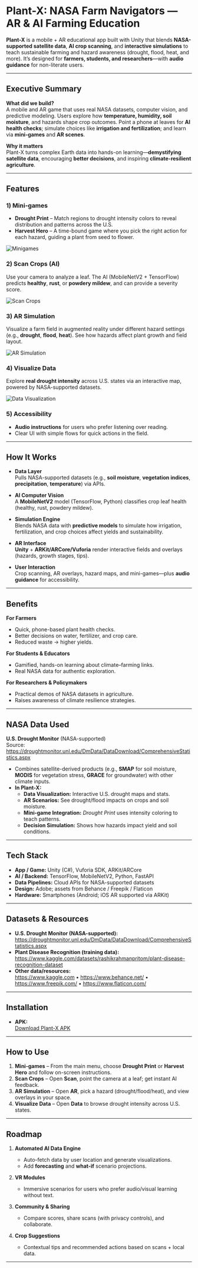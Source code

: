 # Plant-X: NASA Farm Navigators — AR & AI Farming Education

**Plant-X** is a mobile + AR educational app built with Unity that blends **NASA-supported satellite data**, **AI crop scanning**, and **interactive simulations** to teach sustainable farming and hazard awareness (drought, flood, heat, and more). It’s designed for **farmers, students, and researchers**—with **audio guidance** for non-literate users.

---

## Executive Summary

**What did we build?**  
A mobile and AR game that uses real NASA datasets, computer vision, and predictive modeling. Users explore how **temperature, humidity, soil moisture**, and hazards shape crop outcomes. Point a phone at leaves for **AI health checks**; simulate choices like **irrigation and fertilization**; and learn via **mini-games** and **AR scenes**.

**Why it matters**  
Plant-X turns complex Earth data into hands-on learning—**demystifying satellite data**, encouraging **better decisions**, and inspiring **climate-resilient agriculture**.

---

## Features

### 1) Mini-games
- **Drought Print** – Match regions to drought intensity colors to reveal distribution and patterns across the U.S.  
- **Harvest Hero** – A time-bound game where you pick the right action for each hazard, guiding a plant from seed to flower.

![Minigames](https://github.com/user-attachments/assets/7e88828a-e8cb-44be-bdc1-d996fb73de76)


### 2) Scan Crops (AI)
Use your camera to analyze a leaf. The AI (MobileNetV2 + TensorFlow) predicts **healthy**, **rust**, or **powdery mildew**, and can provide a severity score.

![Scan Crops](https://github.com/user-attachments/assets/871f63df-3b97-4dfd-938d-cdef4bf8435f)

### 3) AR Simulation
Visualize a farm field in augmented reality under different hazard settings (e.g., **drought**, **flood**, **heat**). See how hazards affect plant growth and field layout.

![AR Simulation](https://github.com/user-attachments/assets/4847f366-a19e-4b27-87a2-5e98187b442e)

### 4) Visualize Data
Explore **real drought intensity** across U.S. states via an interactive map, powered by NASA-supported datasets.

![Data Visualization](https://github.com/user-attachments/assets/c2ae26a6-1522-4f1e-b5b3-a1631e733a92)
  
### 5) Accessibility
- **Audio instructions** for users who prefer listening over reading.  
- Clear UI with simple flows for quick actions in the field.

---

## How It Works

- **Data Layer**  
  Pulls NASA-supported datasets (e.g., **soil moisture**, **vegetation indices**, **precipitation**, **temperature**) via APIs.

- **AI Computer Vision**  
  A **MobileNetV2** model (TensorFlow, Python) classifies crop leaf health (healthy, rust, powdery mildew).

- **Simulation Engine**  
  Blends NASA data with **predictive models** to simulate how irrigation, fertilization, and crop choices affect yields and sustainability.

- **AR Interface**  
  **Unity** + **ARKit/ARCore/Vuforia** render interactive fields and overlays (hazards, growth stages, tips).

- **User Interaction**  
  Crop scanning, AR overlays, hazard maps, and mini-games—plus **audio guidance** for accessibility.

---

## Benefits

**For Farmers**
- Quick, phone-based plant health checks.
- Better decisions on water, fertilizer, and crop care.
- Reduced waste → higher yields.

**For Students & Educators**
- Gamified, hands-on learning about climate–farming links.
- Real NASA data for authentic exploration.

**For Researchers & Policymakers**
- Practical demos of NASA datasets in agriculture.
- Raises awareness of climate resilience strategies.

---

## NASA Data Used

**U.S. Drought Monitor** (NASA-supported)  
Source: https://droughtmonitor.unl.edu/DmData/DataDownload/ComprehensiveStatistics.aspx

- Combines satellite-derived products (e.g., **SMAP** for soil moisture, **MODIS** for vegetation stress, **GRACE** for groundwater) with other climate inputs.  
- **In Plant-X:**  
  - **Data Visualization:** Interactive U.S. drought maps and stats.  
  - **AR Scenarios:** See drought/flood impacts on crops and soil moisture.  
  - **Mini-game Integration:** *Drought Print* uses intensity coloring to teach patterns.  
  - **Decision Simulation:** Shows how hazards impact yield and soil conditions.

---

## Tech Stack

- **App / Game:** Unity (C#), Vuforia SDK, ARKit/ARCore  
- **AI / Backend:** TensorFlow, MobileNetV2, Python, FastAPI  
- **Data Pipelines:** Cloud APIs for NASA-supported datasets  
- **Design:** Adobe; assets from Behance / Freepik / Flaticon  
- **Hardware:** Smartphones (Android; iOS AR supported via ARKit)

---

## Datasets & Resources

- **U.S. Drought Monitor (NASA-supported):**  
  https://droughtmonitor.unl.edu/DmData/DataDownload/ComprehensiveStatistics.aspx  
- **Plant Disease Recognition (training data):**  
  https://www.kaggle.com/datasets/rashikrahmanpritom/plant-disease-recognition-dataset  
- **Other data/resources:**  
  https://www.kaggle.com • https://www.behance.net/ • https://www.freepik.com/ • https://www.flaticon.com/

---

## Installation

- **APK:**  
  [Download Plant-X APK](https://drive.google.com/file/d/12cGYHx6BpgG4AfbnTRswHyFI95vnzkpP/view?usp=sharing)

---

## How to Use

1. **Mini-games** – From the main menu, choose **Drought Print** or **Harvest Hero** and follow on-screen instructions.  
2. **Scan Crops** – Open **Scan**, point the camera at a leaf; get instant AI feedback.  
3. **AR Simulation** – Open **AR**, pick a hazard (drought/flood/heat), and view overlays in your space.  
4. **Visualize Data** – Open **Data** to browse drought intensity across U.S. states.

---

## Roadmap

1. **Automated AI Data Engine**  
   - Auto-fetch data by user location and generate visualizations.  
   - Add **forecasting** and **what-if** scenario projections.

2. **VR Modules**  
   - Immersive scenarios for users who prefer audio/visual learning without text.

3. **Community & Sharing**  
   - Compare scores, share scans (with privacy controls), and collaborate.

4. **Crop Suggestions**  
   - Contextual tips and recommended actions based on scans + local data.

---

